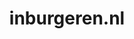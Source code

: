 ---
layout: post
title: "inburgeren.nl"
internal_url: "/dutchgov/inburgeren.nl.html"
subdomains_count: 9
all_subdomains_count: 12
urls_count: 4
ssl_rank: 0
http_rank: 69.5
url_link: /data/inburgeren.nl/urls.txt
all_subdomains_link: /data/inburgeren.nl/all_subdomains.txt
subdomains_link: /data/inburgeren.nl/subdomains.txt
categories: dutchgov
---